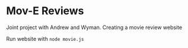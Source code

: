 # Mov-E Reviews
Joint project with Andrew and Wyman. Creating a movie review website

Run website with 
```node movie.js```
